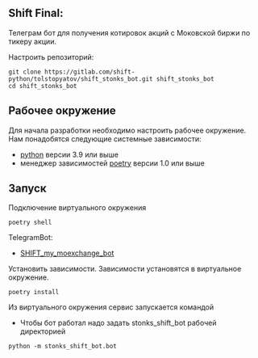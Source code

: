 ## Shift Final:

Телеграм бот для получения котировок акций с Моковской биржи по тикеру акции.


Настроить репозиторий:
```shell script
git clone https://gitlab.com/shift-python/tolstopyatov/shift_stonks_bot.git shift_stonks_bot
cd shift_stonks_bot
```
   
## Рабочее окружение
Для начала разработки необходимо настроить рабочее окружение. Нам понадобятся следующие системные зависимости: 
- [python](https://www.python.org/downloads/) версии 3.9 или выше
- менеджер зависимостей [poetry](https://python-poetry.org/docs/#installation) версии 1.0 или выше

## Запуск

Подключение виртуального окружения
```shell script
poetry shell
```

TelegramBot:

- [SHIFT_my_moexchange_bot](https://t.me/SHIFT_my_moexchange_bot)

Установить зависимости. Зависимости установятся в виртуальное окружение.
```shell script
poetry install 
```

Из виртуального окружения сервис запускается командой

- Чтобы бот работал надо задать stonks_shift_bot рабочей директорией
```shell script
python -m stonks_shift_bot.bot
```

